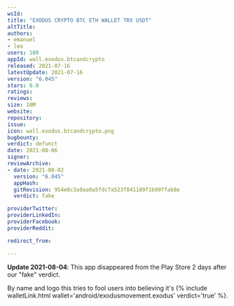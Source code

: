 ```yaml
---
wsId: 
title: "EXODUS CRYPTO BTC ETH WALLET TRX USDT"
altTitle: 
authors:
- emanuel
- leo
users: 100
appId: wall.exodus.btcandcrypto
released: 2021-07-16
latestUpdate: 2021-07-16
version: "6.045"
stars: 0.0
ratings: 
reviews: 
size: 10M
website: 
repository: 
issue: 
icon: wall.exodus.btcandcrypto.png
bugbounty: 
verdict: defunct
date: 2021-08-06
signer: 
reviewArchive:
- date: 2021-08-02
  version: "6.045"
  appHash: 
  gitRevision: 954e8c3a9aa0a5fdc7a523f841189f1b997fab8e
  verdict: fake

providerTwitter: 
providerLinkedIn: 
providerFacebook: 
providerReddit: 

redirect_from:

---
```



**Update 2021-08-04**: This app disappeared from the Play Store 2 days after our
"fake" verdict.

By name and logo this tries to fool users into believing it's
{% include walletLink.html wallet='android/exodusmovement.exodus' verdict='true' %}.
